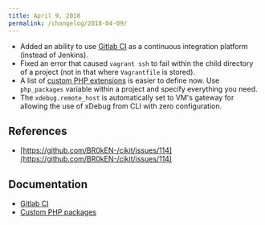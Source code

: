 ```yaml
---
title: April 9, 2018
permalink: /changelog/2018-04-09/
---
```


- Added an ability to use [Gitlab CI](/documentation/gitlab-ci/) as a continuous integration platform (instead of Jenkins).
- Fixed an error that caused `vagrant ssh` to fail within the child directory of a project (not in that where `Vagrantfile` is stored).
- A list of [custom PHP extensions](/documentation/project/custom-php-packages/) is easier to define now. Use `php_packages` variable within a project and specify everything you need.
- The `xdebug.remote_host` is automatically set to VM's gateway for allowing the use of xDebug from CLI with zero configuration.

## References

- [https://github.com/BR0kEN-/cikit/issues/114](https://github.com/BR0kEN-/cikit/issues/114)

## Documentation

- [Gitlab CI](/documentation/gitlab-ci/)
- [Custom PHP packages](/documentation/project/custom-php-packages/)
